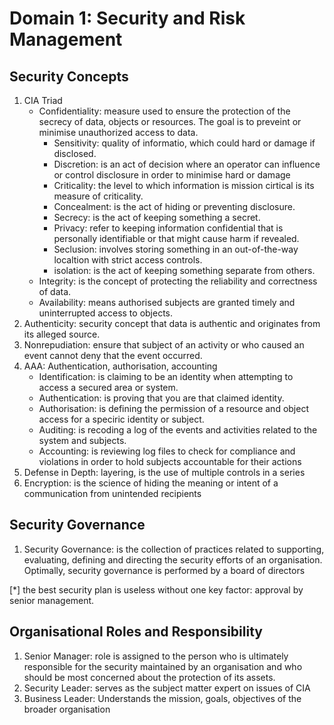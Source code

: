 # Domain 1: Security and Risk Management

## Security Concepts

1. CIA Triad
    - Confidentiality: measure used to ensure the protection of the secrecy of data, objects or resources. The goal is to preveint or minimise unauthorized access to data.
      - Sensitivity: quality of informatio, which could hard or damage if disclosed.
      - Discretion: is an act of decision where an operator can influence or control disclosure in order to minimise hard or damage
      - Criticality: the level to which information is mission cirtical is its measure of criticality.
      - Concealment: is the act of hiding or preventing disclosure.
      - Secrecy: is the act of keeping something a secret.
      - Privacy: refer to keeping information confidential that is personally identifiable or that might cause harm if revealed.
      - Seclusion: involves storing something in an out-of-the-way localtion with strict access controls.
      - isolation: is the act of keeping something separate from others.
    - Integrity: is the concept of protecting the reliability and correctness of data.
    - Availability: means authorised subjects are granted timely and uninterrupted access to objects.
2. Authenticity: security concept that data is authentic and originates from its alleged source.
3. Nonrepudiation: ensure that subject of an activity or who caused an event cannot deny that the event occurred.
4. AAA: Authentication, authorisation, accounting
    - Identification: is claiming to be an identity when attempting to access a secured area or system.
    - Authentication: is proving that you are that claimed identity.
    - Authorisation: is defining the permission of a resource and object access for a speciric identity or subject.
    - Auditing: is recoding a log of the events and activities related to the system and subjects.
    - Accounting: is reviewing log files to check for compliance and violations in order to hold subjects accountable for their actions
5. Defense in Depth: layering, is the use of multiple controls in a series
6. Encryption: is the science of hiding the meaning or intent of a communication from unintended recipients

## Security Governance

1. Security Governance: is the collection of practices related to supporting, evaluating, defining and directing the security efforts of an organisation. Optimally, security governance is performed by a board of directors

[*] the best security plan is useless without one key factor: approval by senior management.

## Organisational Roles and Responsibility

1. Senior Manager: role is assigned to the person who is ultimately responsible for the security maintained by an organisation and who should be most concerned about the protection of its assets.
2. Security Leader: serves as the subject matter expert on issues of CIA
3. Business Leader: Understands the mission, goals, objectives of the broader organisation
